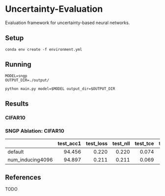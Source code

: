 # Uncertainty-Evaluation

Evaluation framework for uncertainty-based neural networks.


## Setup
```
conda env create -f environment.yml
```

## Running
```
MODEL=sngp
OUTPUT_DIR=./output/

python main.py model=$MODEL output_dir=$OUTPUT_DIR
```


## Results

### CIFAR10

### SNGP Ablation: CIFAR10

|                  |   test_acc1 |   test_loss |   test_nll |   test_tce |   test_mce |   test_SVHN_entropy_auroc |   test_SVHN_conf_auroc |   test_SVHN_entropy_aupr |   test_SVHN_conf_aupr |
|:-----------------|------------:|------------:|-----------:|-----------:|-----------:|--------------------------:|-----------------------:|-------------------------:|----------------------:|
| default          |      94.456 |       0.220 |      0.220 |      0.074 |      0.046 |                     0.864 |                  0.863 |                    0.855 |                 0.849 |
| num_inducing4096 |      94.897 |       0.211 |      0.211 |      0.069 |      0.044 |                     0.868 |                  0.867 |                    0.859 |                 0.854 |

## References

TODO

